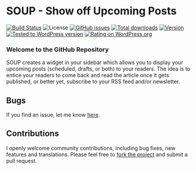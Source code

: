 # SOUP - Show off Upcoming Posts
[![Build Status](https://travis-ci.org/theukedge/soup-show-off-upcoming-posts.svg?branch=master)](https://travis-ci.org/theukedge/soup-show-off-upcoming-posts) ![License](https://img.shields.io/badge/license-GPL--2.0%2B-green.svg) [![GitHub issues](http://img.shields.io/github/issues/theukedge/soup-show-off-upcoming-posts.svg)](https://github.com/theukedge/soup-show-off-upcoming-posts/issues) [![Total downloads](http://img.shields.io/wordpress/plugin/dt/soup-show-off-upcoming-posts.svg)](https://wordpress.org/extend/plugins/soup-show-off-upcoming-posts/stats/) [![Version](https://img.shields.io/wordpress/plugin/v/soup-show-off-upcoming-posts.svg)](https://wordpress.org/extend/plugins/soup-show-off-upcoming-posts/changelog/) [![Tested to WordPress version](https://img.shields.io/wordpress/v/soup-show-off-upcoming-posts.svg)](https://wordpress.org/plugins/soup-show-off-upcoming-posts/) [![Rating on WordPress.org](http://img.shields.io/wordpress/plugin/r/soup-show-off-upcoming-posts.svg)](https://wordpress.org/support/view/plugin-reviews/soup-show-off-upcoming-posts)

### Welcome to the GitHub Repository

SOUP creates a widget in your sidebar which allows you to display your upcoming posts (scheduled, drafts, or both) to your readers. The idea is to entice your readers to come back and read the article once it gets published, or better yet, subscribe to your RSS feed and/or newsletter.

## Bugs ##
If you find an issue, let me know [here](https://github.com/theukedge/soup-show-off-upcoming-posts/issues/new).

## Contributions ##
I openly welcome community contributions, including bug fixes, new features and translations. Please feel free to [fork the project](https://github.com/theukedge/soup-show-off-upcoming-posts/fork) and submit a pull request.
